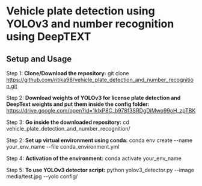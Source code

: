 # Vehicle plate detection using YOLOv3 and number recognition using DeepTEXT


## Setup and Usage

Step 1:
__Clone/Download the repository:__
git clone https://github.com/ritika98/vehicle_plate_detection_and_number_recognition.git

Step 2:
__Download weights of YOLOv3 for license plate detection and DeepText weights and put them inside the config folder:__
https://drive.google.com/open?id=1kIxP8C_b978f3SRDgDiMwo99oH_zpTBK

Step 3:
__Go inside the downloaded repository:__
		cd vehicle_plate_detection_and_number_recognition/

Step 2: 
__Set up virtual environment using conda:__
		conda env create --name your_env_name --file conda_environment.yml
         
Step 4: 
__Activation of the environment:__
		conda activate your_env_name
           
Step 5: 
__To use YOLOv3 detector script:__
python yolov3_detector.py  --image media/test.jpg --yolo config/

